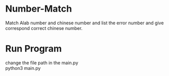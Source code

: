 # Number-Match
Match Alab number and chinese number and list the error number and give correspond correct chinese number.
# Run Program
change the file path in the main.py  
python3 main.py

